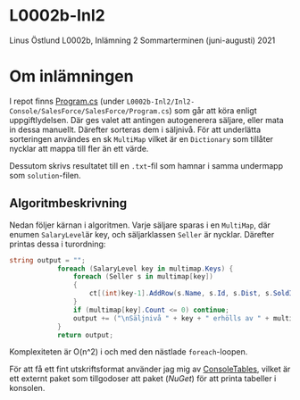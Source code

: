 # L0002b-Inl2

Linus Östlund
L0002b, Inlämning 2
Sommarterminen (juni-augusti) 2021

# Om inlämningen
I repot finns [Program.cs]((https://github.com/LinusOstlund/L0002b-Inl2/blob/main/Inl2-Console/SalesForce/SalesForce/Program.cs)) (under `L0002b-Inl2/Inl2-Console/SalesForce/SalesForce/Program.cs`) som går att köra enligt uppgiftlydelsen. Där ges valet att antingen autogenerera säljare, eller mata in dessa manuellt. Därefter sorteras dem i säljnivå. För att underlätta sorteringen användes en sk `MultiMap` vilket är en `Dictionary` som tillåter nycklar att mappa till fler än ett värde. 

Dessutom skrivs resultatet till en `.txt`-fil som hamnar i samma undermapp som `solution`-filen.

## Algoritmbeskrivning
Nedan följer kärnan i algoritmen. Varje säljare sparas i en `MultiMap`, där enumen `SalaryLevel`är key, och säljarklassen `Seller` är nycklar. Därefter printas dessa i turordning:

```c#
string output = "";
            foreach (SalaryLevel key in multimap.Keys) {
                foreach (Seller s in multimap[key])
                {
                    ct[(int)key-1].AddRow(s.Name, s.Id, s.Dist, s.SoldItems);
                }
                if (multimap[key].Count <= 0) continue;
                output += ("\nSäljnivå " + key + " erhölls av " + multimap[key].Count + " st säljare: \n" + ct[(int)key-1].ToString() + "\n"); // Adding each string to output list
            }
            return output;
```

Komplexiteten är O(n^2) i och med den nästlade `foreach`-loopen.

För att få ett fint utskriftsformat använder jag mig av [ConsoleTables](https://github.com/khalidabuhakmeh/ConsoleTables), vilket är ett externt paket som tillgodoser att paket (*NuGet*) för att printa tabeller i konsolen.
